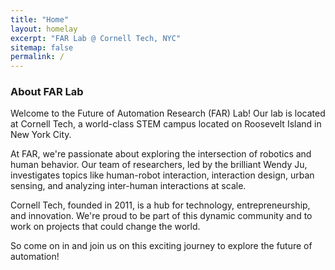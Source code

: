 ```yaml
---
title: "Home"
layout: homelay
excerpt: "FAR Lab @ Cornell Tech, NYC"
sitemap: false
permalink: /
---
```


### About FAR Lab

Welcome to the Future of Automation Research (FAR) Lab! Our lab is located at Cornell Tech, a world-class STEM campus located on Roosevelt Island in New York City.

At FAR, we're passionate about exploring the intersection of robotics and human behavior. Our team of researchers, led by the brilliant Wendy Ju, investigates topics like human-robot interaction, interaction design, urban sensing, and analyzing inter-human interactions at scale.

Cornell Tech, founded in 2011, is a hub for technology, entrepreneurship, and innovation. We're proud to be part of this dynamic community and to work on projects that could change the world.

So come on in and join us on this exciting journey to explore the future of automation!
